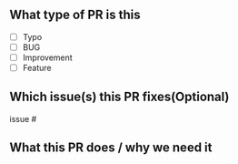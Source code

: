 ## What type of PR is this

- [ ] Typo
- [ ] BUG
- [ ] Improvement
- [ ] Feature

## Which issue(s) this PR fixes(Optional)

issue #

## What this PR does / why we need it
